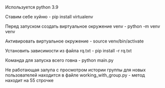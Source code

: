 Используется python 3.9

Ставим себе хуйню - pip install virtualenv

Перед запуском создать виртуальное окружение venv -  python -m venv venv

Активировать виртуальное окружение - source venv/bin/activate

Установить зависимости из файла rq.txt - pip install -r rq.txt

Команда для запуска всего говна - python main.py

Не работающая залупа с просмотром истории группы для новых пользователей находится в файле working_with_group.py - метод находит на 55 строчке 
